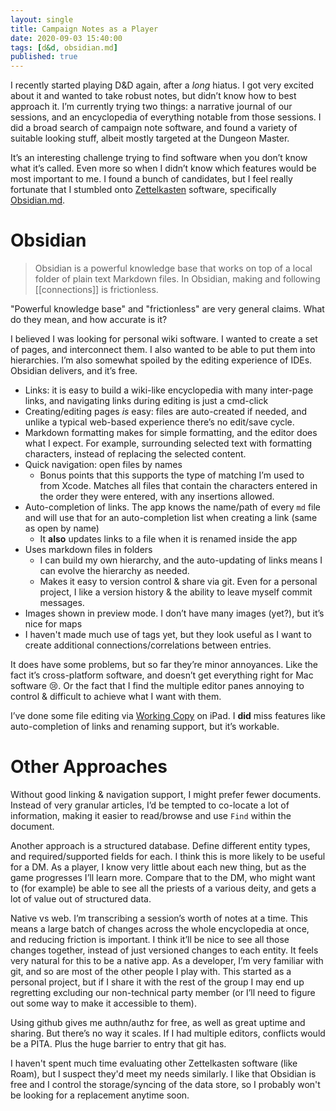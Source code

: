 ```yaml
---
layout: single
title: Campaign Notes as a Player
date: 2020-09-03 15:40:00
tags: [d&d, obsidian.md]
published: true
---
```


I recently started playing D&D again, after a *long* hiatus. I got very excited about it and wanted to take robust notes, but didn’t know how to best approach it. I’m currently trying two things: a narrative journal of our sessions, and an encyclopedia of everything notable from those sessions. I did a broad search of campaign note software, and found a variety of suitable looking stuff, albeit mostly targeted at the Dungeon Master.

It’s an interesting challenge trying to find software when you don’t know what it’s called. Even more so when I didn’t know which features would be most important to me. I found a bunch of candidates, but I feel really fortunate that I stumbled onto [Zettelkasten](https://en.wikipedia.org/wiki/Zettelkasten) software, specifically [Obsidian.md](https://obsidian.md).

# Obsidian

> Obsidian is a powerful knowledge base that works on top of a local folder of plain text Markdown files.
> In Obsidian, making and following [[connections]] is frictionless.

"Powerful knowledge base" and "frictionless" are very general claims. What do they mean, and how accurate is it?

I believed I was looking for personal wiki software. I wanted to create a set of pages, and interconnect them. I also wanted to be able to put them into hierarchies. I’m also somewhat spoiled by the editing experience of IDEs. Obsidian delivers, and it’s free.

* Links: it is easy to build a wiki-like encyclopedia with many inter-page links, and navigating links during editing is just a cmd-click
* Creating/editing pages *is* easy: files are auto-created if needed, and unlike a typical web-based experience there’s no edit/save cycle.
* Markdown formatting makes for simple formatting, and the editor does what I expect. For example, surrounding selected text with formatting characters, instead of replacing the selected content.
* Quick navigation: open files by names
	* Bonus points that this supports the type of matching I’m used to from Xcode. Matches all files that contain the characters entered in the order they were entered, with any insertions allowed.
* Auto-completion of links. The app knows the name/path of every `md` file and will use that for an auto-completion list when creating a link (same as open by name)
	* It **also** updates links to a file when it is renamed inside the app
* Uses markdown files in folders
	* I can build my own hierarchy, and the auto-updating of links means I can evolve the hierarchy as needed.
	* Makes it easy to version control & share via git. Even for a personal project, I like a version history & the ability to leave myself commit messages.
* Images shown in preview mode. I don’t have many images (yet?), but it’s nice for maps
* I haven't made much use of tags yet, but they look useful as I want to create additional connections/correlations between entries.

It does have some problems, but so far they’re minor annoyances. Like the fact it’s cross-platform software, and doesn’t get everything right for Mac software 😢. Or the fact that I find the multiple editor panes annoying to control & difficult to achieve what I want with them.

I’ve done some file editing via [Working Copy](https://apps.apple.com/us/app/working-copy-git-client/id896694807) on iPad. I **did** miss features like auto-completion of links and renaming support, but it’s workable.

# Other Approaches

Without good linking & navigation support, I might prefer fewer documents. Instead of very granular articles, I’d be tempted to co-locate a lot of information, making it easier to read/browse and use `Find` within the document.

Another approach is a structured database. Define different entity types, and required/supported fields for each. I think this is more likely to be useful for a DM. As a player, I know very little about each new thing, but as the game progresses I’ll learn more. Compare that to the DM, who might want to (for example) be able to see all the priests of a various deity, and gets a lot of value out of structured data.

Native vs web. I’m transcribing a session’s worth of notes at a time. This means a large batch of changes across the whole encyclopedia at once, and reducing friction is important. I think it’ll be nice to see all those changes together, instead of just versioned changes to each entity. It feels very natural for this to be a native app. As a developer, I’m very familiar with git, and so are most of the other people I play with. This started as a personal project, but if I share it with the rest of the group I may end up regretting excluding our non-technical party member (or I’ll need to figure out some way to make it accessible to them).

Using github gives me authn/authz for free, as well as great uptime and sharing. But there’s no way it scales. If I had multiple editors, conflicts would be a PITA. Plus the huge barrier to entry that git has.

I haven't spent much time evaluating other Zettelkasten software (like Roam), but I suspect they'd meet my needs similarly. I like that Obsidian is free and I control the storage/syncing of the data store, so I probably won't be looking for a replacement anytime soon.
